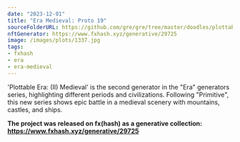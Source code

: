 ```yaml
---
date: "2023-12-01"
title: "Era Medieval: Proto 19"
sourceFolderURL: https://github.com/gre/gre/tree/master/doodles/plottable-era-medieval
nftGenerator: https://www.fxhash.xyz/generative/29725
image: /images/plots/1337.jpg
tags:
- fxhash
- era
- era-medieval
---
```


'Plottable Era: (II) Medieval' is the second generator in the "Era" generators series, highlighting different periods and civilizations. Following "Primitive", this new series shows epic battle in a medieval scenery with mountains, castles, and ships.

**The project was released on fx(hash) as a generative collection: https://www.fxhash.xyz/generative/29725**